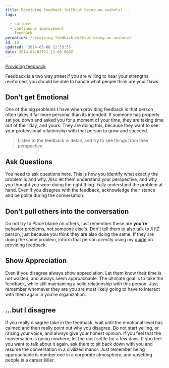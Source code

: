 ```yaml
---
title: Receiving feedback (without being an asshole)...
tags:

  - culture
  - continuous improvement
  - feedback
permalink: /receiving-feedback-without-being-an-asshole/
id: 19
updated: '2014-03-06 12:53:55'
date: 2014-03-02T21:12:08.000Z
---
```


<span style="float: left">[Providing feedback <i class="fa fa-hand-o-left"></i>](/providing-feedback-without-being-an-asshole/)</span><br />

Feedback is a two way street if you are willing to hear your strengths reinforced, you should be able to handle what people think are your flaws.
<!-- more -->
## Don't get Emotional

One of the big problems I have when providing feedback is that person often takes it far more personal than its intended. If someone has properly sat you down and asked you for a moment of your time, they are taking time out of their day, and yours. They are doing this, because they want to see your professional relationship with that person to grow and succeed.

>Listen to the feedback in detail, and try to see things from their perspective.

## Ask Questions

You need to ask questions here. This is how you identify what exactly the problem is and why. Also let them understand your perspective, and why you thought you were doing the right thing. Fully understand the problem at hand. Even if you disagree with the feedback, acknowledge their stance and be polite during the conversation.

## Don't pull others into the conversation
Do not try to Place blame on others, just remember these are **you're** behavior problems, not someone else's. Don't tell them to also talk to *XYZ* person, just because you think they are also doing the same. If they are doing the same problem, inform that person directly using my [guide](/providing-feedback-without-being-an-asshole/) on providing feedback.

## Show Appreciation
Even if you disagree always show appreciation. Let them know their time is not wasted, and always seem approachable. The ultimate goal is to take the feedback, while still maintaining a solid relationship with this person. Just remember whomever they are you are most likely going to have to interact with them again in you're organization.

## ...but I disagree
If you really disagree take in the feedback, wait until the emotional level has calmed and then really point out why you disagree. Do not start yelling, or raising your voice, and always give your honest opinion. If you feel that the conversation is going nowhere, let the dust settle for a few days. If you feel you want to talk about it again, ask them to sit back down with you and resume the conversation in a civilized manor. Just remember being approachable is number one in a corporate atmosphere, and upsetting people is a career killer.
